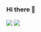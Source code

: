 ### Hi there 👋
<img align="center" src="https://github-readme-stats.vercel.app/api?username=juraj-hrivnak&&show_icons=true&theme=default&include_all_commits=true"/>
<img align="center" src="https://github-readme-stats.vercel.app/api/top-langs/?username=juraj-hrivnak&layout=default&theme=default"/>


<!--
**juraj-hrivnak/juraj-hrivnak** is a ✨ _special_ ✨ repository because its `README.md` (this file) appears on your GitHub profile.

Here are some ideas to get you started:

- 🔭 I’m currently working on ...
- 🌱 I’m currently learning ...
- 👯 I’m looking to collaborate on ...
- 🤔 I’m looking for help with ...
- 💬 Ask me about ...
- 📫 How to reach me: ...
- 😄 Pronouns: ...
- ⚡ Fun fact: ...
-->
